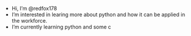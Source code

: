 -  Hi, I’m @redfox178
-  I’m interested in learing more about python and how it can be applied in the workforce.
-  I’m currently learning python and some c
